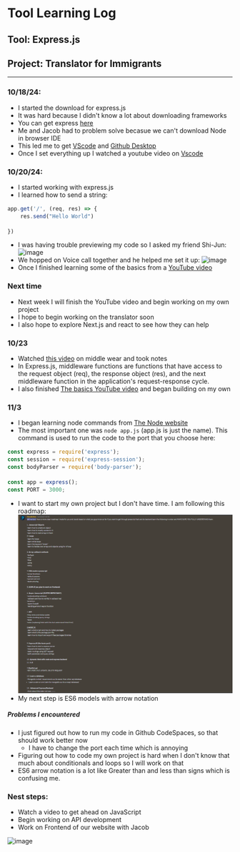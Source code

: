 # Tool Learning Log

## Tool: **Express.js**

## Project: **Translator for Immigrants**

---

### 10/18/24:
* I started the download for express.js
* It was hard because I didn't know a lot about downloading frameworks
* You can get express [here](https://expressjs.com/)
* Me and Jacob had to problem solve becasue we can't download Node in browser IDE
* This led me to get [VScode](https://code.visualstudio.com/download) and [Github Desktop](https://desktop.github.com/download/)
* Once I set everything up I watched a youtube video on [Vscode](https://www.youtube.com/watch?v=ORrELERGIHs)

### 10/20/24:

* I started working with express.js
* I learned how to send a string:
``` javascript
app.get('/', (req, res) => {
    res.send("Hello World")

})
```
* I was having trouble previewing my code so I asked my friend Shi-Jun:
![image](https://github.com/user-attachments/assets/55691631-7161-476d-ad47-c7ef90ea884e)
* We hopped on Voice call together and he helped me set it up:
![image](https://github.com/user-attachments/assets/020754cc-c883-4a13-83c8-fb53760ceb41)
* Once I finished learning some of the basics from a [YouTube video](https://www.youtube.com/watch?v=SccSCuHhOw0&t=134s)
### Next time
* Next week I will finish the YouTube video and begin working on my own project
* I hope to begin working on the translator soon
* I also hope to explore Next.js and react to see how they can help

### 10/23
* Watched [this video](https://www.youtube.com/watch?v=lY6icfhap2o) on middle wear and took notes
* In Express.js, middleware functions are functions that have access to the request object (req), the response object (res), and the next middleware function in the application's request-response cycle.
* I also finished [The basics YouTube video](https://www.youtube.com/watch?v=SccSCuHhOw0&t=134s) and began building on my own
### 11/3
* I began learning node commands from [The Node website](https://nodejs.org/api/cli.html)
* The most important one was `node app.js` (app.js is just the name). This command is used to run the code to the port that you choose here:
```js
const express = require('express');
const session = require('express-session');
const bodyParser = require('body-parser');

const app = express();
const PORT = 3000;

```
* I want to start my own project but I don't have time. I am following this roadmap: 
![alt text](image.png)
* My next step is ES6 models with arrow notation

##### Problems I encountered
* I just figured out how to run my code in Github CodeSpaces, so that should work better now
    * I have to change the port each time which is annoying
* Figuring out how to code my own project is hard when I don't know that much about conditionals and loops so I will work on that
* ES6 arrow notation is a lot like Greater than and less than signs which is confusing me.

### Nest steps:
* Watch a video to get ahead on JavaScript
* Begin working on API development
* Work on Frontend of our website with Jacob

<!-- 
* Links you used today (websites, videos, etc)
* Things you tried, progress you made, etc
* Challenges, a-ha moments, etc
* Questions you still have
* What you're going to try next
-->


![image](https://github.com/user-attachments/assets/436c2d57-4e7d-4f28-be6c-a2ad1d43e3dc)

